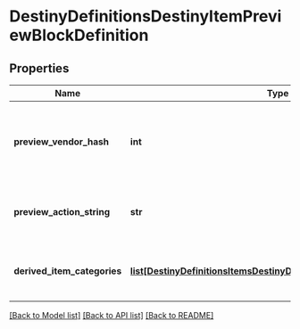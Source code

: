 # DestinyDefinitionsDestinyItemPreviewBlockDefinition

## Properties
Name | Type | Description | Notes
------------ | ------------- | ------------- | -------------
**preview_vendor_hash** | **int** | If the preview data is derived from a fake \&quot;Preview\&quot; Vendor, this will  be the hash identifier for the DestinyVendorDefinition of that fake vendor. | [optional] 
**preview_action_string** | **str** | If the preview has an associated action (like \&quot;Open\&quot;), this will be the localized  string for that action. | [optional] 
**derived_item_categories** | [**list[DestinyDefinitionsItemsDestinyDerivedItemCategoryDefinition]**](DestinyDefinitionsItemsDestinyDerivedItemCategoryDefinition.md) | This is a list of the items being previewed, categorized in the same way as they are  in the preview UI. | [optional] 

[[Back to Model list]](../README.md#documentation-for-models) [[Back to API list]](../README.md#documentation-for-api-endpoints) [[Back to README]](../README.md)


